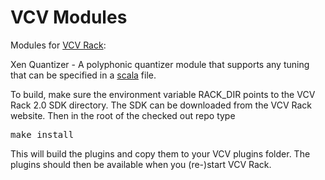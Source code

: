 # VCV Modules
Modules for <a href="https://www.vcvrack.com">VCV Rack</a>:

Xen Quantizer - A polyphonic quantizer module that supports any tuning that can be specified in a <a href="https://huygens-fokker.org/scala/">scala</a> file.

To build, make sure the environment variable RACK_DIR points to the VCV Rack 2.0 SDK directory. The SDK can be downloaded from the VCV Rack website. Then in the root of the checked out repo type

<pre>make install</pre>

This will build the plugins and copy them to your VCV plugins folder. The plugins should then be available when you (re-)start VCV Rack.


